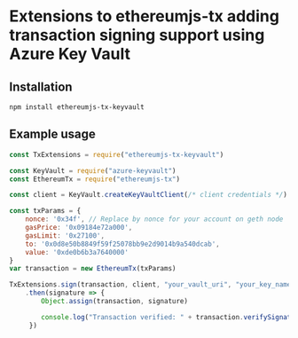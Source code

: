 # Extensions to ethereumjs-tx adding transaction signing support using Azure Key Vault

## Installation
`npm install ethereumjs-tx-keyvault`

## Example usage

````javascript
const TxExtensions = require("ethereumjs-tx-keyvault")

const KeyVault = require("azure-keyvault")
const EthereumTx = require("ethereumjs-tx")

const client = KeyVault.createKeyVaultClient(/* client credentials */)

const txParams = {
    nonce: '0x34f', // Replace by nonce for your account on geth node
    gasPrice: '0x09184e72a000',
    gasLimit: '0x27100',
    to: '0x0d8e50b8849f59f25078bb9e2d9014b9a540dcab',
    value: '0xde0b6b3a7640000'
}
var transaction = new EthereumTx(txParams)

TxExtensions.sign(transaction, client, "your_vault_uri", "your_key_name", "your_key_version")
    .then(signature => {
        Object.assign(transaction, signature)

        console.log("Transaction verified: " + transaction.verifySignature())
     })
  ````
